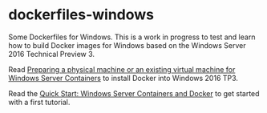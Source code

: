 # dockerfiles-windows
Some Dockerfiles for Windows. This is a work in progress to test and learn how to build Docker images for Windows based on the Windows Server 2016 Technical Preview 3.

Read [Preparing a physical machine or an existing virtual machine for Windows Server Containers](https://msdn.microsoft.com/virtualization/windowscontainers/quick_start/inplace_setup) to install Docker into Windows 2016 TP3.

Read the [Quick Start: Windows Server Containers and Docker](https://msdn.microsoft.com/virtualization/windowscontainers/quick_start/manage_docker) to get started with a first tutorial.
